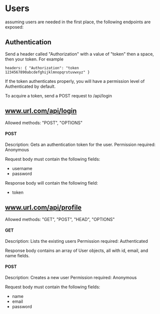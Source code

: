 # Users
assuming users are needed in the first place, the following endpoints are exposed:

## Authentication
Send a header called "Authorization" with a value of "token" then a space, then your token.
For example

`headers: { "Authorization": "token 1234567890abcdefghijklmnopqrstuvwxyz" }`

If the token authenticates properly, you will have a permission level of Authenticated by default.

To acquire a token, send a POST request to /api/login

## www.url.com/api/login
Allowed methods: "POST", "OPTIONS"

#### POST
Description: Gets an authentication token for the user.
Permission required: Anonymous

Request body must contain the following fields:
- username
- password

Response body will contain the following field:
- token

## www.url.com/api/profile
Allowed methods: "GET", "POST", "HEAD", "OPTIONS"

#### GET
Description: Lists the existing users
Permission required: Authenticated

Response body contains an array of User objects, all with id, email, and name fields.

#### POST
Description: Creates a new user
Permission required: Anonymous

Request body must contain the following fields:
- name
- email
- password
